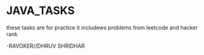 # JAVA_TASKS

these tasks are for practice it includews problems from leetcode and hacker rank

-RAVOKER//DHRUV SHRIDHAR

